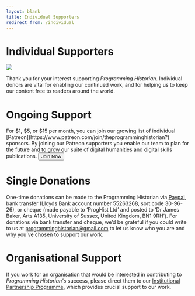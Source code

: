 ```yaml
---
layout: blank
title: Individual Supporters
redirect_from: /individual
---
```


# Individual Supporters

<img src="{{site.baseurl}}/images/supporters-individual.png" class="garnish rounded float-left" />

Thank you for your interest supporting *Programming Historian*. Individual donors are vital for enabling our continued work, and for helping us to keep our content free to readers around the world.

# Ongoing Support

<div class="alert alert-info">
  For $1, $5, or $15 per month, you can join our growing list of individual [Patreon](https://www.patreon.com/join/theprogramminghistorian?) sponsors. By joining our Patreon supporters you enable our team to plan for the future and to grow our suite of digital humanities and digital skills publications. <button onclick="window.location.href='https://www.patreon.com/join/theprogramminghistorian?';">Join Now</button>
</div>

# Single Donations

One-time donations can be made to the Programming Historian via [Paypal](https://www.paypal.com/cgi-bin/webscr?cmd=_s-xclick&hosted_button_id=7BGHUZRVS4LYL&source=url), bank transfer (Lloyds Bank account number 55263268, sort code 30-96-26), or cheque (made payable to ‘ProgHist Ltd’ and posted to ‘Dr James Baker, Arts A135, University of Sussex, United Kingdom, BN1 9RH’). For donations via bank transfer and cheque, we’d be grateful if you could write to us at programminghistorian@gmail.com to let us know who you are and why you’ve chosen to support our work.

# Organisational Support

If you work for an organisation that would be interested in contributing to *Programming Historian's* success, please direct them to our [Institutional Partnership Programme](ipp), which provides crucial support to our work.
